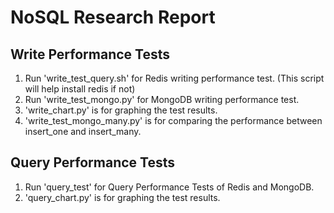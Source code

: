 # NoSQL Research Report

## Write Performance Tests

1. Run 'write_test_query.sh' for Redis writing performance test. (This script will help install redis if not)
2. Run 'write_test_mongo.py' for MongoDB writing performance test.
3. 'write_chart.py' is for graphing the test results.
4. 'write_test_mongo_many.py' is for comparing the performance between insert_one and insert_many.

## Query Performance Tests

1. Run 'query_test' for Query Performance Tests of Redis and MongoDB.
2. 'query_chart.py' is for graphing the test results.
